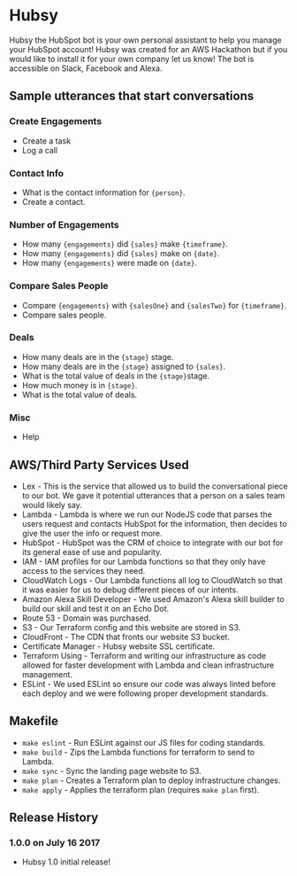 # Hubsy

Hubsy the HubSpot bot is your own personal assistant to help you manage your HubSpot account! Hubsy was created for an AWS Hackathon but if you would like to install it for your own company let us know! The bot is accessible on Slack, Facebook and Alexa.

## Sample utterances that start conversations

### Create Engagements
* Create a task
* Log a call

### Contact Info
* What is the contact information for `{person}`.
* Create a contact.

### Number of Engagements
* How many `{engagements}` did `{sales}` make `{timeframe}`.
* How many `{engagements}` did `{sales}` make on `{date}`.
* How many `{engagements}` were made on `{date}`.

### Compare Sales People
* Compare `{engagements}` with `{salesOne}` and `{salesTwo}` for `{timeframe}`.
* Compare sales people.

### Deals
* How many deals are in the `{stage}` stage.
* How many deals are in the `{stage}` assigned to `{sales}`.
* What is the total value of deals in the `{stage}​` stage.
* How much money is in `{stage}​`.
* What is the total value of deals.

### Misc
* Help

## AWS/Third Party Services Used
* Lex - This is the service that allowed us to build the conversational piece to our bot. We gave it potential utterances that a person on a sales team would likely say.
* Lambda - Lambda is where we run our NodeJS code that parses the users request and contacts HubSpot for the information, then decides to give the user the info or request more.
* HubSpot - HubSpot was the CRM of choice to integrate with our bot for its general ease of use and popularity.
* IAM - IAM profiles for our Lambda functions so that they only have access to the services they need.
* CloudWatch Logs - Our Lambda functions all log to CloudWatch so that it was easier for us to debug different pieces of our intents.
* Amazon Alexa Skill Developer - We used Amazon's Alexa skill builder to build our skill and test it on an Echo Dot.
* Route 53 - Domain was purchased.
* S3 - Our Terraform config and this website are stored in S3.
* CloudFront - The CDN that fronts our website S3 bucket.
* Certificate Manager - Hubsy website SSL certificate.
* Terraform Using - Terraform and writing our infrastructure as code allowed for faster development with Lambda and clean infrastructure management.
* ESLint - We used ESLint so ensure our code was always linted before each deploy and we were following proper development standards.

## Makefile

* `make eslint` - Run ESLint against our JS files for coding standards.
* `make build`  - Zips the Lambda functions for terraform to send to Lambda.
* `make sync`   - Sync the landing page website to S3.
* `make plan`   - Creates a Terraform plan to deploy infrastructure changes.
* `make apply`  - Applies the terraform plan (requires `make plan` first).

## Release History

### 1.0.0 on July 16 2017

* Hubsy 1.0 initial release!
